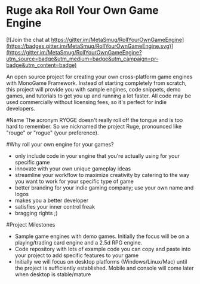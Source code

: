 # Ruge aka Roll Your Own Game Engine

[![Join the chat at https://gitter.im/MetaSmug/RollYourOwnGameEngine](https://badges.gitter.im/MetaSmug/RollYourOwnGameEngine.svg)](https://gitter.im/MetaSmug/RollYourOwnGameEngine?utm_source=badge&utm_medium=badge&utm_campaign=pr-badge&utm_content=badge)

An open source project for creating your own cross-platform game engines with MonoGame Framework.  Instead of starting completely from scratch, this project will provide you with sample engines, code snippets, demo games, and tutorials to get you up and running a lot faster.  All code may be used commercially without licensing fees, so it's perfect for indie developers. 

#Name
The acronym RYOGE doesn't really roll off the tongue and is too hard to remember.  So we nicknamed the project Ruge, pronounced like "rouge" or "rogue" (your preference).

#Why roll your own engine for your games?

* only include code in your engine that you're actually using for your specific game
* innovate with your own unique gameplay ideas
* streamline your workflow to maximize creativity by catering to the way you want to work for your specific type of game 
* better branding for your indie gaming company; use your own name and logos
* makes you a better developer
* satisfies your inner control freak
* bragging rights ;)

#Project Milestones

* Sample game engines with demo games.  Initially the focus will be on a playing/trading card engine and a 2.5d RPG engine.
* Code repository with lots of example code you can copy and paste into your project to add specific features to your game
* Initially we will focus on desktop platforms (Windows/Linux/Mac) until the project is sufficiently established.  Mobile and console will come later when desktop is stable/mature
